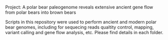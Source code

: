 Project: A polar bear paleogenome reveals extensive ancient gene flow from polar bears into brown bears

Scripts in this repository were used to perform ancient and modern polar bear genomes, including for sequecing reads qualtity control, mapping, variant calling and gene flow analysis, etc. Please find details in each folder.